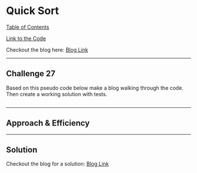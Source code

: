 # Quick Sort
[Table of Contents](../../../README.md)

[Link to the Code](./merge-sort.js)

Checkout the blog here: [Blog Link](./BLOG.md)

---

## Challenge 27
Based on this pseudo code below make a blog walking through the code. Then create a working solution with tests.

```

```


---

## Approach & Efficiency


---

## Solution

Checkout the blog for a solution: [Blog Link](./BLOG.md)

